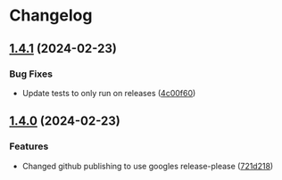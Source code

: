 # Changelog

## [1.4.1](https://github.com/hudson-newey/webcomponents-workspace/compare/v1.4.0...v1.4.1) (2024-02-23)


### Bug Fixes

* Update tests to only run on releases ([4c00f60](https://github.com/hudson-newey/webcomponents-workspace/commit/4c00f605d34422e39f2f93a61072d999d9f0b60d))

## [1.4.0](https://github.com/hudson-newey/webcomponents-workspace/compare/v1.3.15...v1.4.0) (2024-02-23)


### Features

* Changed github publishing to use googles release-please ([721d218](https://github.com/hudson-newey/webcomponents-workspace/commit/721d21814253bc3e35db0e414c60bd1f2322d753))

